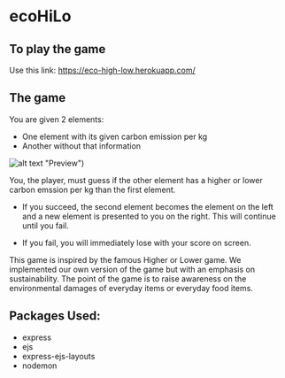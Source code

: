 # ecoHiLo

## To play the game
Use this link: https://eco-high-low.herokuapp.com/

## The game
You are given 2 elements:
* One element with its given carbon emission per kg
* Another without that information

![alt text](https://github.com/luusteve/ecoHiLo/blob/master/preview.png) "Preview")

You, the player, must guess if the other element has a higher or lower carbon emssion per kg than the first element.

* If you succeed, the second element becomes  the element on the left and a new element is presented to you on the right. This will continue  until you fail.

* If you fail, you will immediately lose with your score on screen.

This game is inspired by the famous Higher or Lower game. We implemented our own version of the game but with an emphasis on sustainability. The point of the game is to raise awareness on the environmental damages of everyday items or everyday food items.

## Packages Used:
* express
* ejs
* express-ejs-layouts
* nodemon


<!-- Important npm packages to install: `npm install i express ejs express-ejs-layouts`

and 

`npm i --save-dev nodemon`
If that doesn't work, 
`sudo npm install -g --force nodemon`

`git push https://git.heroku.com/eco-high-low.git master` -->
